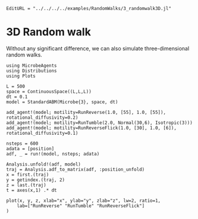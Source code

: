 ```@meta
EditURL = "../../../../examples/RandomWalks/3_randomwalk3D.jl"
```

# 3D Random walk

Without any significant difference, we can also simulate three-dimensional random walks.

````@example 3_randomwalk3D
using MicrobeAgents
using Distributions
using Plots

L = 500
space = ContinuousSpace((L,L,L))
dt = 0.1
model = StandardABM(Microbe{3}, space, dt)

add_agent!(model; motility=RunReverse(1.0, [55], 1.0, [55]), rotational_diffusivity=0.2)
add_agent!(model; motility=RunTumble(2.0, Normal(30,6), Isotropic(3)))
add_agent!(model; motility=RunReverseFlick(1.0, [30], 1.0, [6]), rotational_diffusivity=0.1)

nsteps = 600
adata = [position]
adf, _ = run!(model, nsteps; adata)

Analysis.unfold!(adf, model)
traj = Analysis.adf_to_matrix(adf, :position_unfold)
x = first.(traj)
y = getindex.(traj, 2)
z = last.(traj)
t = axes(x,1) .* dt

plot(x, y, z, xlab="x", ylab="y", zlab="z", lw=2, ratio=1,
    lab=["RunReverse" "RunTumble" "RunReverseFlick"]
)
````

